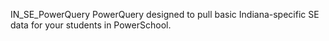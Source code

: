 IN_SE_PowerQuery
PowerQuery designed to pull basic Indiana-specific SE data for your students in PowerSchool.

